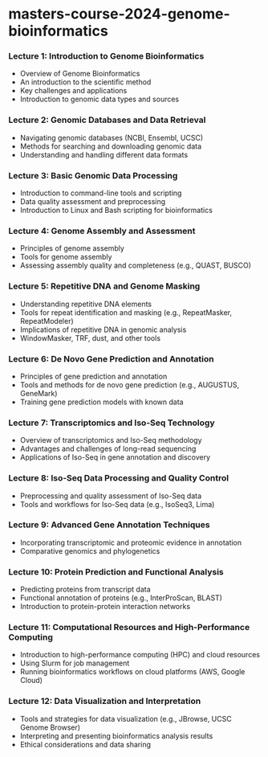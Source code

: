 # masters-course-2024-genome-bioinformatics

### Lecture 1: Introduction to Genome Bioinformatics
- Overview of Genome Bioinformatics
- An introduction to the scientific method
- Key challenges and applications
- Introduction to genomic data types and sources

### Lecture 2: Genomic Databases and Data Retrieval
- Navigating genomic databases (NCBI, Ensembl, UCSC)
- Methods for searching and downloading genomic data
- Understanding and handling different data formats

### Lecture 3: Basic Genomic Data Processing
- Introduction to command-line tools and scripting
- Data quality assessment and preprocessing
- Introduction to Linux and Bash scripting for bioinformatics

### Lecture 4: Genome Assembly and Assessment
- Principles of genome assembly
- Tools for genome assembly
- Assessing assembly quality and completeness (e.g., QUAST, BUSCO)

### Lecture 5: Repetitive DNA and Genome Masking
- Understanding repetitive DNA elements
- Tools for repeat identification and masking (e.g., RepeatMasker, RepeatModeler)
- Implications of repetitive DNA in genomic analysis
- WindowMasker, TRF, dust, and other tools

### Lecture 6: De Novo Gene Prediction and Annotation
- Principles of gene prediction and annotation
- Tools and methods for de novo gene prediction (e.g., AUGUSTUS, GeneMark)
- Training gene prediction models with known data

### Lecture 7: Transcriptomics and Iso-Seq Technology
- Overview of transcriptomics and Iso-Seq methodology
- Advantages and challenges of long-read sequencing
- Applications of Iso-Seq in gene annotation and discovery

### Lecture 8: Iso-Seq Data Processing and Quality Control
- Preprocessing and quality assessment of Iso-Seq data
- Tools and workflows for Iso-Seq data (e.g., IsoSeq3, Lima)

### Lecture 9: Advanced Gene Annotation Techniques
- Incorporating transcriptomic and proteomic evidence in annotation
- Comparative genomics and phylogenetics

### Lecture 10: Protein Prediction and Functional Analysis
- Predicting proteins from transcript data
- Functional annotation of proteins (e.g., InterProScan, BLAST)
- Introduction to protein-protein interaction networks

### Lecture 11: Computational Resources and High-Performance Computing
- Introduction to high-performance computing (HPC) and cloud resources
- Using Slurm for job management
- Running bioinformatics workflows on cloud platforms (AWS, Google Cloud)

### Lecture 12: Data Visualization and Interpretation
- Tools and strategies for data visualization (e.g., JBrowse, UCSC Genome Browser)
- Interpreting and presenting bioinformatics analysis results
- Ethical considerations and data sharing
